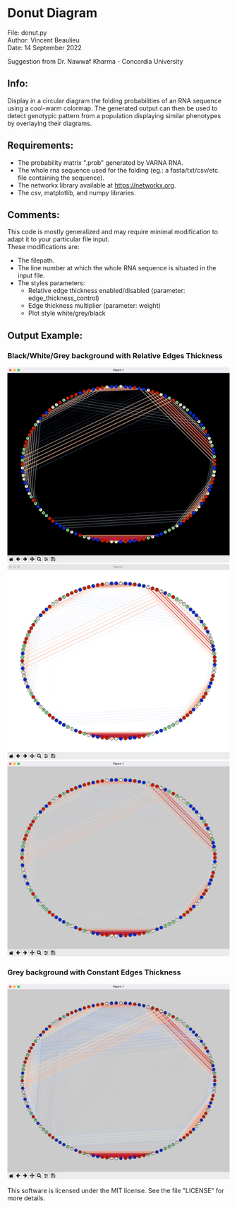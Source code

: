# Donut Diagram   
  
File: donut.py  
Author: Vincent Beaulieu  
Date: 14 September 2022  
  
Suggestion from Dr. Nawwaf Kharma - Concordia University 
  
## Info:  
Display in a circular diagram the folding probabilities of an RNA sequence using a cool-warm colormap. The generated output can then be used to detect genotypic pattern from a population displaying similar phenotypes by overlaying their diagrams.
  
## Requirements:  
- The probability matrix ".prob" generated by VARNA RNA.  
- The whole rna sequence used for the folding (eg.: a fasta/txt/csv/etc. file containing the sequence).  
- The networkx library available at https://networkx.org.
- The csv, matplotlib, and numpy libraries.  
  
## Comments:  
This code is mostly generalized and may require minimal modification to adapt it to your particular file input.  
These modifications are:  
- The filepath.  
- The line number at which the whole RNA sequence is situated in the input file.  
- The styles parameters:  
    - Relative edge thickness enabled/disabled (parameter: edge_thickness_control)  
    - Edge thickness multiplier (parameter: weight)  
    - Plot style white/grey/black  
    
## Output Example:    
### Black/White/Grey background with Relative Edges Thickness
![](media/black_style.png)
![](media/white_style.png)
![](media/grey_style.png)

### Grey background with Constant Edges Thickness
![](media/grey_constant_thickness.png)

This software is licensed under the MIT license. See the file "LICENSE" for more details.
